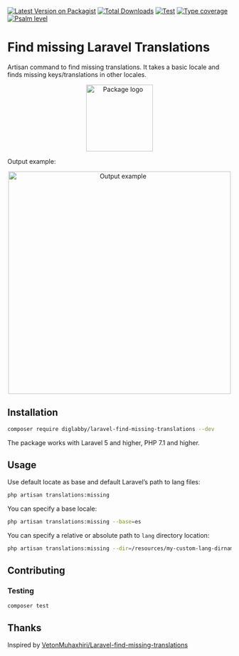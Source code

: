 [![Latest Version on Packagist](https://img.shields.io/packagist/v/diglabby/laravel-find-missing-translations.svg?style=flat-square)](https://packagist.org/packages/diglabby/laravel-find-missing-translations)
[![Total Downloads](https://img.shields.io/packagist/dt/diglabby/laravel-find-missing-translations.svg?style=flat-square)](https://packagist.org/packages/diglabby/laravel-find-missing-translations)
[![Test](https://github.com/diglabby/laravel-find-missing-translations/workflows/Test/badge.svg)](https://github.com/diglabby/laravel-find-missing-translations/actions/workflows/run-tests.yml)
[![Type coverage](https://shepherd.dev/github/diglabby/laravel-find-missing-translations/coverage.svg)](https://shepherd.dev/github/diglabby/laravel-find-missing-translations)
[![Psalm level](https://shepherd.dev/github/diglabby/laravel-find-missing-translations/level.svg)](https://shepherd.dev/github/diglabby/laravel-find-missing-translations)


# Find missing Laravel Translations

Artisan command to find missing translations.
It takes a basic locale and finds missing keys/translations in other locales.

<p align="center"><img src="https://user-images.githubusercontent.com/5278175/83045008-a9ce0a80-a04d-11ea-89db-90e709ca7b0d.png" alt="Package logo" width="150"></p>

Output example:
<p align="center"><img src="https://i.imgur.com/0vjOwfq.gif" alt="Output example" width="500"></p>

## Installation
```sh
composer require diglabby/laravel-find-missing-translations --dev
```

The package works with Laravel 5 and higher, PHP 7.1 and higher.

## Usage
Use default locate as base and default Laravel’s path to lang files:
```sh
php artisan translations:missing
```

You can specify a base locale:
```sh
php artisan translations:missing --base=es
```

You can specify a relative or absolute path to `lang` directory location:
```sh
php artisan translations:missing --dir=/resources/my-custom-lang-dirname
```

## Contributing

### Testing
```sh
composer test
```

## Thanks

Inspired by [VetonMuhaxhiri/Laravel-find-missing-translations](https://github.com/VetonMuhaxhiri/Laravel-find-missing-translations)
